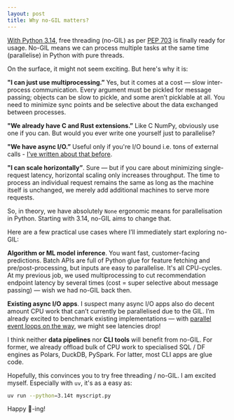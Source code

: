 ```yaml
---
layout: post
title: Why no-GIL matters?
---
```

[With Python 3.14](https://www.python.org/downloads/release/python-3140/), free threading (no-GIL) as per [PEP 703](https://peps.python.org/pep-0703/) is finally ready for usage. No-GIL means we can process multiple tasks at the same time (parallelise) in Python with pure threads.

On the surface, it might not seem exciting. But here's why it is:

**"I can just use multiprocessing.”** Yes, but it comes at a cost — slow inter-process communication. Every argument must be pickled for message passing; objects can be slow to pickle, and some aren’t picklable at all. You need to minimize sync points and be selective about the data exchanged between processes.

**"We already have C and Rust extensions.”** Like C NumPy, obviously use one if you can. But would you ever write one yourself just to parallelise?

**"We have async I/O.”** Useful only if you're I/O bound i.e. tons of external calls - [I’ve written about that before](https://valatka.dev/2024/12/28/async-io-is-not-enough.html).

**"I can scale horizontally”**. Sure — but if you care about minimizing single-request latency, horizontal scaling only increases throughput. The time to process an individual request remains the same as long as the machine itself is unchanged, we merely add additional machines to serve more requests.

So, in theory, we have absolutely `None` ergonomic means for parallelisation in Python. Starting with 3.14, no-GIL aims to change that.

Here are a few practical use cases where I’ll immediately start exploring no-GIL:

**Algorithm or ML model inference**. You want fast, customer-facing predictions. Batch APIs are full of Python glue for feature fetching and pre/post-processing, but inputs are easy to parallelise. It's all CPU-cycles. At my previous job, we used multiprocessing to cut recommendation endpoint latency by several times (cost = super selective about message passing) — wish we had no-GIL back then.

**Existing async I/O apps**. I suspect many async I/O apps also do decent amount CPU work that can’t currently be parallelised due to the GIL. I’m already excited to benchmark existing implementations — with [parallel event loops on the way](https://labs.quansight.org/blog/scaling-asyncio-on-free-threaded-python), we might see latencies drop!

I think neither **data pipelines** nor **CLI tools** will benefit from no-GIL. For former, we already offload bulk of CPU work to specialised SQL / DF engines as Polars, DuckDB, PySpark. For latter, most CLI apps are glue code.

Hopefully, this convinces you to try free threading / no-GIL. I am excited myself. Especially with `uv`, it's as a easy as:

```bash
uv run --python=3.14t myscript.py
```

Happy 🧵-ing!